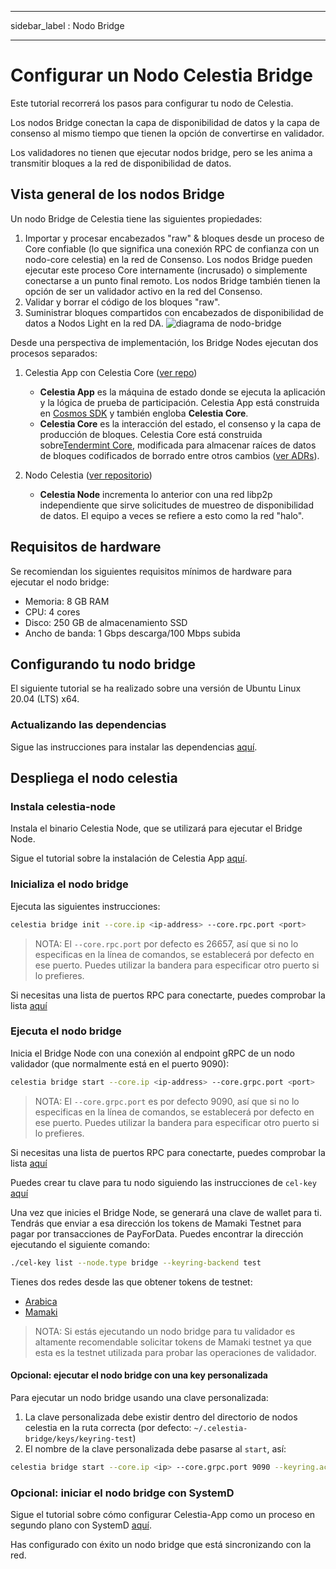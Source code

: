 - - -
sidebar_label : Nodo Bridge
- - -

# Configurar un Nodo Celestia Bridge

Este tutorial recorrerá los pasos para configurar tu nodo de Celestia.

Los nodos Bridge conectan la capa de disponibilidad de datos y la capa de consenso al mismo tiempo que tienen la opción de convertirse en validador.

Los validadores no tienen que ejecutar nodos bridge, pero se les anima a transmitir bloques a la red de disponibilidad de datos.

## Vista general de los nodos Bridge

Un nodo Bridge de Celestia tiene las siguientes propiedades:

1. Importar y procesar encabezados "raw" & bloques desde un proceso de Core confiable (lo que significa una conexión RPC de confianza con un nodo-core celestia) en la red de Consenso.  Los nodos Bridge pueden ejecutar este proceso Core internamente (incrusado) o simplemente conectarse a un punto final remoto. Los nodos Bridge también tienen la opción de ser un validador activo en la red del Consenso.
2. Validar y borrar el código de los bloques "raw".
3. Suministrar bloques compartidos con encabezados de disponibilidad de datos a Nodos Light en la red DA. ![diagrama de nodo-bridge](/img/nodes/BridgeNodes.png)

Desde una perspectiva de implementación, los Bridge Nodes ejecutan dos procesos separados:

1. Celestia App con Celestia Core ([ver repo](https://github.com/celestiaorg/celestia-app))

    * **Celestia App** es la máquina de estado donde se ejecuta la aplicación y la lógica de prueba de participación. Celestia App está construida en [Cosmos SDK](https://docs.cosmos.network/) y también engloba **Celestia Core**.
    * **Celestia Core** es la interacción del estado, el consenso y la capa de producción de bloques. Celestia Core está construida sobre[Tendermint Core](https://docs.tendermint.com/), modificada para almacenar raíces de datos de bloques codificados de borrado entre otros cambios ([ver ADRs](https://github.com/celestiaorg/celestia-core/tree/master/docs/celestia-architecture)).

2. Nodo Celestia ([ver repositorio](https://github.com/celestiaorg/celestia-node))

    * **Celestia Node** incrementa lo anterior con una red libp2p independiente que sirve solicitudes de muestreo de disponibilidad de datos. El equipo a veces se refiere a esto como la red "halo".

## Requisitos de hardware

Se recomiendan los siguientes requisitos mínimos de hardware para ejecutar el nodo bridge:

* Memoria: 8 GB RAM
* CPU: 4 cores
* Disco: 250 GB de almacenamiento SSD
* Ancho de banda: 1 Gbps descarga/100 Mbps subida

## Configurando tu nodo bridge

El siguiente tutorial se ha realizado sobre una versión de Ubuntu Linux 20.04 (LTS) x64.

### Actualizando las dependencias

Sigue las instrucciones para instalar las dependencias [aquí](../developers/environment.md).

## Despliega el nodo celestia

### Instala celestia-node

Instala el binario Celestia Node, que se utilizará para ejecutar el Bridge Node.

Sigue el tutorial sobre la instalación de Celestia App [aquí](../developers/celestia-node.md).

### Inicializa el nodo bridge

Ejecuta las siguientes instrucciones:

```sh
celestia bridge init --core.ip <ip-address> --core.rpc.port <port>
```

> NOTA: El `--core.rpc.port` por defecto es 26657, así que si no lo especificas en la línea de comandos, se establecerá por defecto en ese puerto. Puedes utilizar la bandera para especificar otro puerto si lo prefieres.

Si necesitas una lista de puertos RPC para conectarte, puedes comprobar la lista [aquí](./mamaki-testnet.md#rpc-endpoints)

### Ejecuta el nodo bridge

Inicia el Bridge Node con una conexión al endpoint gRPC de un nodo validador (que normalmente está en el puerto 9090):

```sh
celestia bridge start --core.ip <ip-address> --core.grpc.port <port>
```

> NOTA: El `--core.grpc.port` es por defecto 9090, así que si no lo especificas en la línea de comandos, se establecerá por defecto en ese puerto. Puedes utilizar la bandera para especificar otro puerto si lo prefieres.

Si necesitas una lista de puertos RPC para conectarte, puedes comprobar la lista [aquí](./mamaki-testnet.md#rpc-endpoints)

Puedes crear tu clave para tu nodo siguiendo las instrucciones de `cel-key` [aquí](./keys.md)

Una vez que inicies el Bridge Node, se generará una clave de wallet para ti. Tendrás que enviar a esa dirección los tokens de Mamaki Testnet para pagar por transacciones de PayForData. Puedes encontrar la dirección ejecutando el siguiente comando:

```sh
./cel-key list --node.type bridge --keyring-backend test
```

Tienes dos redes desde las que obtener tokens de testnet:

* [Arabica](./arabica-devnet.md#arabica-devnet-faucet)
* [Mamaki](./mamaki-testnet.md#mamaki-testnet-faucet)

> NOTA: Si estás ejecutando un nodo bridge para tu validador es altamente recomendable solicitar tokens de Mamaki testnet ya que esta es la testnet utilizada para probar las operaciones de validador.

#### Opcional: ejecutar el nodo bridge con una key personalizada

Para ejecutar un nodo bridge usando una clave personalizada:

1. La clave personalizada debe existir dentro del directorio de nodos celestia en la ruta correcta (por defecto: `~/.celestia-bridge/keys/keyring-test`)
2. El nombre de la clave personalizada debe pasarse al `start`, así:

```sh
celestia bridge start --core.ip <ip> --core.grpc.port 9090 --keyring.accname <name_of_custom_key>
```

### Opcional: iniciar el nodo bridge con SystemD

Sigue el tutorial sobre cómo configurar Celestia-App como un proceso en segundo plano con SystemD [aquí](./systemd.md#celestia-bridge-node).

Has configurado con éxito un nodo bridge que está sincronizando con la red.
